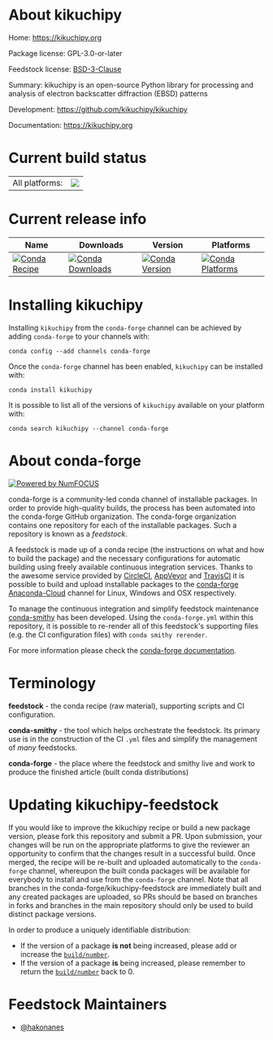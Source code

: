 About kikuchipy
===============

Home: https://kikuchipy.org

Package license: GPL-3.0-or-later

Feedstock license: [BSD-3-Clause](https://github.com/conda-forge/kikuchipy-feedstock/blob/master/LICENSE.txt)

Summary: kikuchipy is an open-source Python library for processing and analysis of
electron backscatter diffraction (EBSD) patterns


Development: https://github.com/kikuchipy/kikuchipy

Documentation: https://kikuchipy.org

Current build status
====================


<table><tr><td>All platforms:</td>
    <td>
      <a href="https://dev.azure.com/conda-forge/feedstock-builds/_build/latest?definitionId=8819&branchName=master">
        <img src="https://dev.azure.com/conda-forge/feedstock-builds/_apis/build/status/kikuchipy-feedstock?branchName=master">
      </a>
    </td>
  </tr>
</table>

Current release info
====================

| Name | Downloads | Version | Platforms |
| --- | --- | --- | --- |
| [![Conda Recipe](https://img.shields.io/badge/recipe-kikuchipy-green.svg)](https://anaconda.org/conda-forge/kikuchipy) | [![Conda Downloads](https://img.shields.io/conda/dn/conda-forge/kikuchipy.svg)](https://anaconda.org/conda-forge/kikuchipy) | [![Conda Version](https://img.shields.io/conda/vn/conda-forge/kikuchipy.svg)](https://anaconda.org/conda-forge/kikuchipy) | [![Conda Platforms](https://img.shields.io/conda/pn/conda-forge/kikuchipy.svg)](https://anaconda.org/conda-forge/kikuchipy) |

Installing kikuchipy
====================

Installing `kikuchipy` from the `conda-forge` channel can be achieved by adding `conda-forge` to your channels with:

```
conda config --add channels conda-forge
```

Once the `conda-forge` channel has been enabled, `kikuchipy` can be installed with:

```
conda install kikuchipy
```

It is possible to list all of the versions of `kikuchipy` available on your platform with:

```
conda search kikuchipy --channel conda-forge
```


About conda-forge
=================

[![Powered by NumFOCUS](https://img.shields.io/badge/powered%20by-NumFOCUS-orange.svg?style=flat&colorA=E1523D&colorB=007D8A)](http://numfocus.org)

conda-forge is a community-led conda channel of installable packages.
In order to provide high-quality builds, the process has been automated into the
conda-forge GitHub organization. The conda-forge organization contains one repository
for each of the installable packages. Such a repository is known as a *feedstock*.

A feedstock is made up of a conda recipe (the instructions on what and how to build
the package) and the necessary configurations for automatic building using freely
available continuous integration services. Thanks to the awesome service provided by
[CircleCI](https://circleci.com/), [AppVeyor](https://www.appveyor.com/)
and [TravisCI](https://travis-ci.com/) it is possible to build and upload installable
packages to the [conda-forge](https://anaconda.org/conda-forge)
[Anaconda-Cloud](https://anaconda.org/) channel for Linux, Windows and OSX respectively.

To manage the continuous integration and simplify feedstock maintenance
[conda-smithy](https://github.com/conda-forge/conda-smithy) has been developed.
Using the ``conda-forge.yml`` within this repository, it is possible to re-render all of
this feedstock's supporting files (e.g. the CI configuration files) with ``conda smithy rerender``.

For more information please check the [conda-forge documentation](https://conda-forge.org/docs/).

Terminology
===========

**feedstock** - the conda recipe (raw material), supporting scripts and CI configuration.

**conda-smithy** - the tool which helps orchestrate the feedstock.
                   Its primary use is in the construction of the CI ``.yml`` files
                   and simplify the management of *many* feedstocks.

**conda-forge** - the place where the feedstock and smithy live and work to
                  produce the finished article (built conda distributions)


Updating kikuchipy-feedstock
============================

If you would like to improve the kikuchipy recipe or build a new
package version, please fork this repository and submit a PR. Upon submission,
your changes will be run on the appropriate platforms to give the reviewer an
opportunity to confirm that the changes result in a successful build. Once
merged, the recipe will be re-built and uploaded automatically to the
`conda-forge` channel, whereupon the built conda packages will be available for
everybody to install and use from the `conda-forge` channel.
Note that all branches in the conda-forge/kikuchipy-feedstock are
immediately built and any created packages are uploaded, so PRs should be based
on branches in forks and branches in the main repository should only be used to
build distinct package versions.

In order to produce a uniquely identifiable distribution:
 * If the version of a package **is not** being increased, please add or increase
   the [``build/number``](https://conda.io/docs/user-guide/tasks/build-packages/define-metadata.html#build-number-and-string).
 * If the version of a package **is** being increased, please remember to return
   the [``build/number``](https://conda.io/docs/user-guide/tasks/build-packages/define-metadata.html#build-number-and-string)
   back to 0.

Feedstock Maintainers
=====================

* [@hakonanes](https://github.com/hakonanes/)

